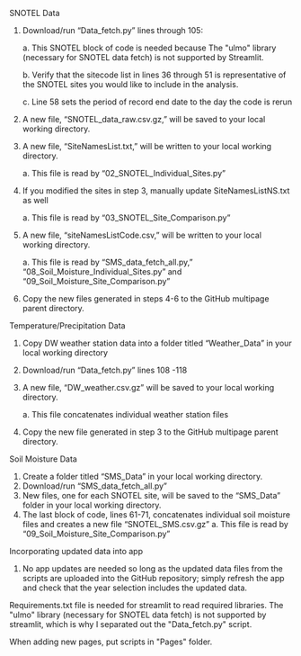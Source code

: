 SNOTEL Data
1)	Download/run “Data_fetch.py” lines through 105:

    a. 	This SNOTEL block of code is needed because The "ulmo" library (necessary for SNOTEL data fetch) is not supported by Streamlit. 

    b.	Verify that the sitecode list in lines 36 through 51 is representative of the SNOTEL sites you would like to include in the analysis. 

    c.	Line 58 sets the period of record end date to the day the code is rerun
2)	A new file, “SNOTEL_data_raw.csv.gz,” will be saved to your local working directory. 
3)	A new file, “SiteNamesList.txt,” will be written to your local working directory.

    a.	This file is read by “02_SNOTEL_Individual_Sites.py”
4)	If you modified the sites in step 3, manually update SiteNamesListNS.txt as well

    a.	This file is read by “03_SNOTEL_Site_Comparison.py”
5)	A new file, “siteNamesListCode.csv,” will be written to your local working directory.

    a.	This file is read by “SMS_data_fetch_all.py,” “08_Soil_Moisture_Individual_Sites.py” and “09_Soil_Moisture_Site_Comparison.py”
6)	Copy the new files generated in steps 4-6 to the GitHub multipage parent directory. 

Temperature/Precipitation Data
1)	Copy DW weather station data into a folder titled “Weather_Data” in your local working directory
2)	Download/run “Data_fetch.py” lines 108 -118
3)	A new file, “DW_weather.csv.gz” will be saved to your local working directory. 

    a.  This file concatenates individual weather station files
4)	Copy the new file generated in step 3 to the GitHub multipage parent directory. 

Soil Moisture Data
1)	Create a folder titled “SMS_Data” in your local working directory.
2)	Download/run “SMS_data_fetch_all.py”
3)	New files, one for each SNOTEL site, will be saved to the “SMS_Data” folder in your local working directory. 
4)	 The last block of code, lines 61-71, concatenates individual soil moisture files and creates a new file “SNOTEL_SMS.csv.gz”
    a.  This file is read by “09_Soil_Moisture_Site_Comparison.py”
    
Incorporating updated data into app
1)	No app updates are needed so long as the updated data files from the scripts are uploaded into the GitHub repository; simply refresh the app and check that the year selection includes the updated data. 

Requirements.txt file is needed for streamlit to read required libraries. The "ulmo" library (necessary for SNOTEL data fetch) is not supported by streamlit, which is why I separated out the "Data_fetch.py" script. 

When adding new pages, put scripts in "Pages" folder. 

